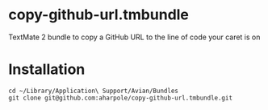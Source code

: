 copy-github-url.tmbundle
========================

TextMate 2 bundle to copy a GitHub URL to the line of code your caret is on

Installation
============
```
cd ~/Library/Application\ Support/Avian/Bundles
git clone git@github.com:aharpole/copy-github-url.tmbundle.git
```
